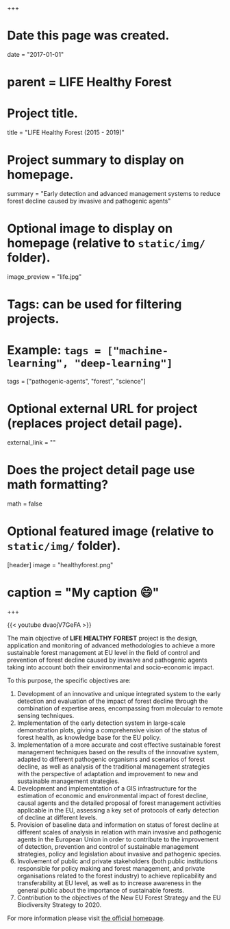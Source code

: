 +++
# Date this page was created.
date = "2017-01-01"

# parent = LIFE Healthy Forest

# Project title.
title = "LIFE Healthy Forest (2015 - 2019)"

# Project summary to display on homepage.
summary = "Early detection and advanced management systems to reduce forest decline caused by invasive and pathogenic agents"

# Optional image to display on homepage (relative to `static/img/` folder).
image_preview = "life.jpg" 

# Tags: can be used for filtering projects.
# Example: `tags = ["machine-learning", "deep-learning"]`
tags = ["pathogenic-agents", "forest", "science"]

# Optional external URL for project (replaces project detail page).
external_link = ""

# Does the project detail page use math formatting?
math = false

# Optional featured image (relative to `static/img/` folder).
[header]
image = "healthyforest.png"
# caption = "My caption :smile:"

+++

{{< youtube dvaojV7GeFA >}}


The main objective of **LIFE HEALTHY FOREST** project is the design, application and monitoring of advanced methodologies to achieve a more sustainable forest management at EU level in the field of control and prevention of forest decline caused by invasive and pathogenic agents taking into account both their environmental and socio-economic impact.

To this purpose, the specific objectives are:

1. Development of an innovative and unique integrated system to the early detection and evaluation of the impact of forest decline through the combination of expertise areas, encompassing from molecular to remote sensing techniques.
2. Implementation of the early detection system in large-scale demonstration plots, giving a comprehensive vision of the status of forest health, as knowledge base for the EU policy.
3. Implementation of a more accurate and cost effective sustainable forest management techniques based on the results of the innovative system, adapted to different pathogenic organisms and scenarios of forest decline, as well as analysis of the traditional management strategies with the perspective of adaptation and improvement to new and sustainable management strategies.
4. Development and implementation of a GIS infrastructure for the estimation of economic and environmental impact of forest decline, causal agents and the detailed proposal of forest management activities applicable in the EU, assessing a key set of protocols of early detection of decline at different levels.
5. Provision of baseline data and information on status of forest decline at different scales of analysis in relation with main invasive and pathogenic agents in the European Union in order to contribute to the improvement of detection, prevention and control of sustainable management strategies, policy and legislation about invasive and pathogenic species.
6. Involvement of public and private stakeholders (both public institutions responsible for policy making and forest management, and private organisations related to the forest industry) to achieve replicability and transferability at EU level, as well as to increase awareness in the general public about the importance of sustainable forests.
7. Contribution to the objectives of the New EU Forest Strategy and the EU Biodiversity Strategy to 2020.

For more information please visit [the official homepage](http://www.lifehealthyforest.com). 
